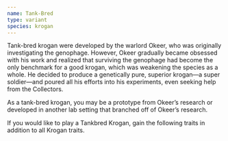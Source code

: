 ```yaml
---
name: Tank-Bred
type: variant
species: krogan
---
```

Tank-bred krogan were developed by the warlord Okeer, who was originally investigating the genophage. However,
Okeer gradually became obsessed with his work and realized that surviving the genophage had become the only
benchmark for a good krogan, which was weakening the species as a whole. He decided to produce a genetically pure,
superior krogan—a super soldier—and poured all his efforts into his experiments, even seeking help from the Collectors.

As a tank-bred krogan, you may be a prototype from Okeer’s research or developed in another lab setting that
branched off of Okeer’s research.

If you would like to play a Tankbred Krogan, gain the following traits in addition to all Krogan traits.
